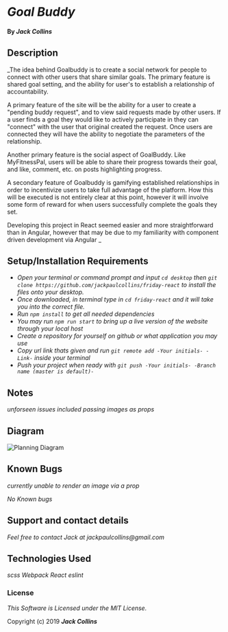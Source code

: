 # _Goal Buddy_

#### By _**Jack Collins**_

## Description

_The idea behind Goalbuddy is to create a social network for people to connect with other users that share similar goals. The primary feature is shared goal setting, and the ability for user's to establish a relationship of accountability.

A primary feature of the site will be the ability for a user to create a "pending buddy request", and to view said requests made by other users. If a user finds a goal they would like to actively participate in they can "connect" with the user that original created the request. Once users are connected they will have the ability to negotiate the parameters of the relationship.

Another primary feature is the social aspect of GoalBuddy. Like MyFitnessPal, users will be able to share their progress towards their goal, and like, comment, etc. on posts highlighting progress.

A secondary feature of Goalbuddy is gamifying established relationships in order to incentivize users to take full advantage of the platform. How this will be executed is not entirely clear at this point, however it will involve some form of reward for when users successfully complete the goals they set.

Developing this project in React seemed easier and more straightforward than in Angular, however that may be due to my familiarity with component driven development via Angular _

## Setup/Installation Requirements

* _Open your terminal or command prompt and input `cd desktop` then `git clone https://github.com/jackpaulcollins/friday-react` to install the files onto your desktop._
* _Once downloaded, in terminal type in `cd friday-react` and it will take you into the correct file._
* _Run `npm install` to get all needed dependencies_
* _You may run `npm run start` to bring up a live version of the website through your local host_
* _Create a repository for yourself on github or what application you may use_
* _Copy url link thats given and run `git remote add -Your initials- -Link-` inside your terminal_
* _Push your project when ready with `git push -Your initials- -Branch name (master is default)-`_

## Notes

_unforseen issues included passing images as props_


## Diagram
![Planning Diagram](https://imgur.com/wBXOa3A)

## Known Bugs

_currently unable to render an image via a prop_

_No Known bugs_

## Support and contact details

_Feel free to contact Jack at jackpaulcollins@gmail.com_

## Technologies Used

_scss_
_Webpack_
_React_
_eslint_

### License

*This Software is Licensed under the MIT License.*

Copyright (c) 2019 **_Jack Collins_**
